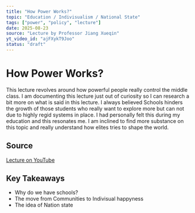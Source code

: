 ```yaml
---
title: "How Power Works?"
topic: "Education / Indivisualism / National State"
tags: ["power", "policy", "lecture"]
date: 2025-08-23
source: "Lecture by Professor Jiang Xueqin"
yt_video_id: "ajFXykT9Joo"
status: "draft"
---
```


# How Power Works?
This lecture revolves around how powerful people really control the middle class. I am documenting this lecture just out of curiosity so I can research a bit more on what is said in this lecture. I always believed Schools hinders the growth of those students who really want to explore more but can not due to highly regid systems in place. I had personally felt this during my education and this resonates me. I am inclined to find more substance on this topic and really understand how elites tries to shape the world. 

## Source
[Lecture on YouTube](https://www.youtube.com/watch?v=ajFXykT9Joo)

## Key Takeaways
- Why do we have schools?
- The move from Communities to Indivisual happyness
- The idea of Nation state
